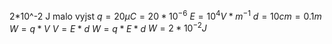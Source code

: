 2*10^-2 J malo vyjst
$q=20\mu C=20*10^{-6}$
$E=10^4V*m^{-1}$
$d=10cm=0.1m$
$W=q*V$
$V=E*d$
$W=q*E*d$
$W=2*10^{-2}J$
